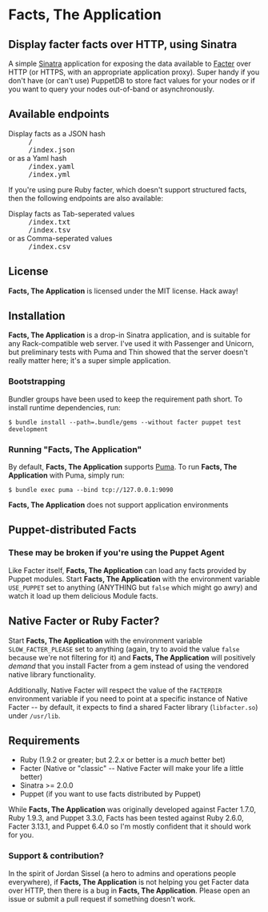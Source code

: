 # Facts, The Application
## Display facter facts over HTTP, using Sinatra

A simple [Sinatra](http://www.sinatrarb.com/) application for exposing the data available to [Facter](http://puppetlabs.com/facter) over HTTP (or HTTPS, with an appropriate application proxy). Super handy if you don't have (or can't use) PuppetDB to store fact values for your nodes or if you want to query your nodes out-of-band or asynchronously.

## Available endpoints

<dl>
  <dt>Display facts as a JSON hash</dt>
    <dd><tt>/</tt></dd>
    <dd><tt>/index.json</tt></dd>

  <dt>or as a Yaml hash</dt>
    <dd><tt>/index.yaml</tt></dd>
    <dd><tt>/index.yml</tt></dd>
</dl>

If you're using pure Ruby facter, which doesn't support structured facts,
then the following endpoints are also available:

<dl>
  <dt>Display facts as Tab-seperated values</dt>
    <dd><tt>/index.txt</tt></dd>
    <dd><tt>/index.tsv</tt></dd>

  <dt>or as Comma-seperated values</dt>
    <dd><tt>/index.csv</tt></dd>
</dl>

## License
**Facts, The Application** is licensed under the MIT license. Hack away!

## Installation

**Facts, The Application** is a drop-in Sinatra application, and is suitable for any Rack-compatible web server. I've used it with Passenger and Unicorn, but preliminary tests with Puma and Thin showed that the server doesn't really matter here; it's a super simple application.

### Bootstrapping

Bundler groups have been used to keep the requirement path short. To install runtime dependencies, run:

```
$ bundle install --path=.bundle/gems --without facter puppet test development
```

### Running "Facts, The Application"

By default, **Facts, The Application** supports [Puma](https://github.com/puma/puma). To run **Facts, The Application** with Puma, simply run:

```
$ bundle exec puma --bind tcp://127.0.0.1:9090
```

**Facts, The Application** does not support application environments

## Puppet-distributed Facts

### These may be broken if you're using the Puppet Agent

Like Facter itself, **Facts, The Application** can load any facts provided by Puppet modules. Start **Facts, The Application** with the environment variable `USE_PUPPET` set to anything (ANYTHING but `false` which might go awry) and watch it load up them delicious Module facts.

## Native Facter or Ruby Facter?

Start **Facts, The Application** with the environment variable `SLOW_FACTER_PLEASE` set to anything (again, try to avoid the value `false` because we're not filtering for it) and **Facts, The Application** will positively *demand* that you install Facter from a gem instead of using the vendored native library functionality.

Additionally, Native Facter will respect the value of the `FACTERDIR` environment variable if you need to point at a specific instance of Native Facter -- by default, it expects to find a shared Facter library (`libfacter.so`) under `/usr/lib`.

## Requirements
* Ruby (1.9.2 or greater; but 2.2.x or better is a _much_ better bet)
* Facter (Native or "classic" -- Native Facter will make your life a little better)
* Sinatra >= 2.0.0
* Puppet (if you want to use facts distributed by Puppet)

While **Facts, The Application** was originally developed against Facter 1.7.0, Ruby 1.9.3, and Puppet 3.3.0, Facts has been tested against Ruby 2.6.0, Facter 3.13.1, and Puppet 6.4.0 so I'm mostly confident that it should work for you.

### Support & contribution?

In the spirit of Jordan Sissel (a hero to admins and operations people everywhere), if **Facts, The Application** is not helping you get Facter data over HTTP, then there is a bug in **Facts, The Application**. Please open an issue or submit a pull request if something doesn't work.
